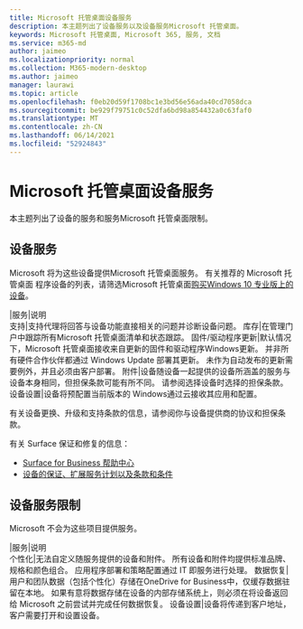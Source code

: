 ```yaml
---
title: Microsoft 托管桌面设备服务
description: 本主题列出了设备服务以及设备服务Microsoft 托管桌面。
keywords: Microsoft 托管桌面, Microsoft 365, 服务, 文档
ms.service: m365-md
author: jaimeo
ms.localizationpriority: normal
ms.collection: M365-modern-desktop
ms.author: jaimeo
manager: laurawi
ms.topic: article
ms.openlocfilehash: f0eb20d59f1708bc1e3bd56e56ada40cd7058dca
ms.sourcegitcommit: be929f79751c0c52dfa6bd98a854432a0c63faf0
ms.translationtype: MT
ms.contentlocale: zh-CN
ms.lasthandoff: 06/14/2021
ms.locfileid: "52924843"
---
```

# <a name="microsoft-managed-desktop-device-services"></a>Microsoft 托管桌面设备服务

本主题列出了设备的服务和服务Microsoft 托管桌面限制。

## <a name="device-services"></a>设备服务

Microsoft 将为这些设备提供Microsoft 托管桌面服务。 有关推荐的 Microsoft 托管桌面 程序设备的列表，请筛选Microsoft 托管桌面[购买Windows 10 专业版上的设备](https://www.microsoft.com/windowsforbusiness/view-all-devices)。

 |服务|说明  
支持|支持代理将回答与设备功能直接相关的问题并诊断设备问题。
库存|在管理门户中跟踪所有Microsoft 托管桌面清单和状态跟踪。
固件/驱动程序更新|默认情况下，Microsoft 托管桌面接收来自更新的固件和驱动程序Windows更新。 并非所有硬件合作伙伴都通过 Windows Update 部署其更新。 未作为自动发布的更新需要例外，并且必须由客户部署。
附件|设备随设备一起提供的设备所涵盖的服务与设备本身相同，但担保条款可能有所不同。 请参阅选择设备时选择的担保条款。 设备设置|设备将预配置当前版本的 Windows通过云接收其应用和配置。 

有关设备更换、升级和支持条款的信息，请参阅你与设备提供商的协议和担保条款。

有关 Surface 保证和修复的信息：
- [Surface for Business 帮助中心](https://support.microsoft.com/hub/4339296/surface-for-business-help)
- [设备的保证、扩展服务计划以及条款和条件](https://support.microsoft.com/help/4040687/info-about-warranties-extended-service-plans-and-terms-conditions)


## <a name="device-service-limitations"></a>设备服务限制

Microsoft 不会为这些项目提供服务。

 |服务|说明  
个性化|无法自定义随服务提供的设备和附件。 所有设备和附件均提供标准品牌、规格和颜色组合。 应用程序部署和策略配置通过 IT 即服务进行处理。
数据恢复|用户和团队数据（包括个性化）存储在OneDrive for Business中，仅缓存数据驻留在本地。 如果有意将数据存储在设备的内部存储系统上，则必须在将设备返回给 Microsoft 之前尝试并完成任何数据恢复。
设备设置|设备将传递到客户地址，客户需要打开和设置设备。
